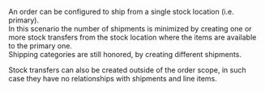 An order can be configured to ship from a single stock location (i.e. primary).  
In this scenario the number of shipments is minimized by creating one or more stock transfers from the stock location where the items are available to the primary one.  
Shipping categories are still honored, by creating different shipments.

Stock transfers can also be created outside of the order scope, in such case they have no relationships with shipments and line items.
